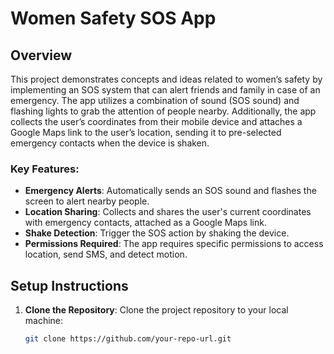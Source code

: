 # Women Safety SOS App

## Overview
This project demonstrates concepts and ideas related to women’s safety by implementing an SOS system that can alert friends and family in case of an emergency. The app utilizes a combination of sound (SOS sound) and flashing lights to grab the attention of people nearby. Additionally, the app collects the user’s coordinates from their mobile device and attaches a Google Maps link to the user’s location, sending it to pre-selected emergency contacts when the device is shaken.

### Key Features:
- **Emergency Alerts**: Automatically sends an SOS sound and flashes the screen to alert nearby people.
- **Location Sharing**: Collects and shares the user's current coordinates with emergency contacts, attached as a Google Maps link.
- **Shake Detection**: Trigger the SOS action by shaking the device.
- **Permissions Required**: The app requires specific permissions to access location, send SMS, and detect motion.

## Setup Instructions

1. **Clone the Repository**:
   Clone the project repository to your local machine:
   ```bash
   git clone https://github.com/your-repo-url.git
 
